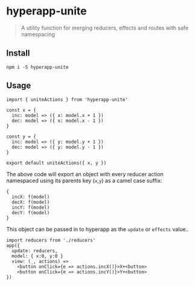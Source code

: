 # hyperapp-unite
> A utility function for merging reducers, effects and routes with safe namespacing

## Install

```
npm i -S hyperapp-unite
```

## Usage

```
import { uniteActions } from 'hyperapp-unite'

const x = {
  inc: model => ({ x: model.x + 1 })
  dec: model => ({ x: model.x - 1 })
}

const y = {
  inc: model => ({ y: model.y + 1 })
  dec: model => ({ y: model.y - 1 })
}

export default uniteActions({ x, y })
```

The above code will export an object with every reducer action namespaced using its parents key (`x`,`y`) as a  camel case suffix:

```
{
  incX: f(model)
  decX: f(model)
  incY: f(model)
  decY: f(model)
}
```

This object can be passed in to hyperapp as the `update` or `effects` value..

```
import reducers from './reducers'
app({
  update: reducers,
  model: { x:0, y:0 }
  view: (_, actions) =>
    <button onClick={e => actions.incX()}>X+<button>
    <button onClick={e => actions.incY()}>Y+<button>
})
```
